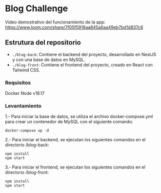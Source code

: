 # Blog Challenge

Video demostrativo del funcionamiento de la app: https://www.loom.com/share/7f05f5916aa845a6aa49eb7bd1d837c6 

## Estrutura del repositorio

- `./blog-back`: Contiene el backend del proyecto, desarrollado en NestJS y con una base de datos en MySQL.
- `./blog-front`: Contiene el frontend del proyecto, creado en React con Tailwind CSS.

### Requisitos
Docker
Node v18.17

### Levantamiento
1.- Para iniciar la base de datos, se utiliza el archivo docker-compose.yml para crear un contenedor de MySQL con el siguiente comando:
```
docker-compose up -d
```
2.- Para iniciar el backend, se ejecutan los siguientes comandos en el directorio /blog-back:
```
npm install
npm start
```

3.- Para iniciar el frontend, se ejecutan los siguientes comandos en el directorio /blog-front:
```
npm install
npm start
```